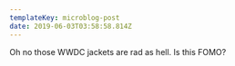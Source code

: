 ```yaml
---
templateKey: microblog-post
date: 2019-06-03T03:58:58.814Z
---
```


Oh no those WWDC jackets are rad as hell. Is this FOMO?
